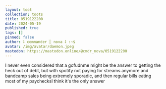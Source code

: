 ```yaml
---
layout: toot
collection: toots
title: 0519122200
date: 2024-05-19
published: true
tags: []
pinned: false
author: ⸸ commander ░ nova ⸸ :~$
avatar: /img/avatar/daemon.jpeg
mastodon: https://mastodon.online/@cmdr_nova/0519122200
---
```


I never even considered that a gofudnme might be the answer to getting the heck out of debt, but with spotify not paying for streams anymore and bandcamp sales being extremely sporadic, and then regular bills eating most of my paychecksI think it's the only answer

